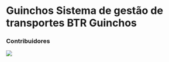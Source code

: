# Guinchos Sistema de gestão de transportes BTR Guinchos

### Contribuidores

<a href="https://github.com/mmadevsys/btr-guinchos-app-frontend/graphs/contributors">
  <img src="https://contrib.rocks/image?repo=mmadevsys/btr-guinchos-app-frontend" />
</a>
